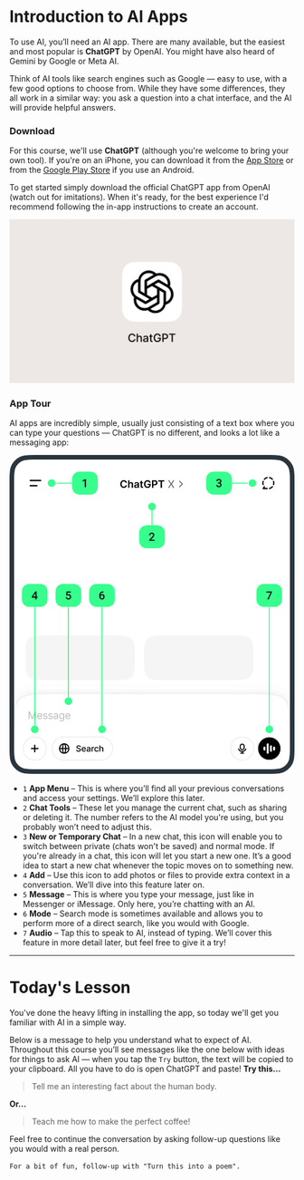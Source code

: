 # Introduction to AI Apps
To use AI, you’ll need an AI app. There are many available, but the easiest and most popular is **ChatGPT** by OpenAI. You might have also heard of Gemini by Google or Meta AI.

Think of AI tools like search engines such as Google — easy to use, with a few good options to choose from. While they have some differences, they all work in a similar way: you ask a question into a chat interface, and the AI will provide helpful answers.

### Download
For this course, we'll use **ChatGPT** (although you're welcome to bring your own tool). If you're on an iPhone, you can download it from the [App Store](https://apps.apple.com/us/app/chatgpt/id6448311069) or from the [Google Play Store](https://play.google.com/store/apps/details?id=com.openai.chatgpt) if you use an Android.

To get started simply download the official ChatGPT app from OpenAI (watch out for imitations). When it's ready, for the best experience I'd recommend following the in-app instructions to create an account.

<picture>
  <source srcset="./assets/images/icon-dark.png" media="(prefers-color-scheme:dark)">
  <img src="./assets/images/icon.png">
</picture>

### App Tour
AI apps are incredibly simple, usually just consisting of a text box where you can type your questions &mdash; ChatGPT is no different, and looks a lot like a messaging app:

<picture>
  <source srcset="./assets/images/app-tour-dark.png" media="(prefers-color-scheme:dark)">
  <img src="./assets/images/app-tour.png">
</picture>

- `1` **App Menu** – This is where you’ll find all your previous conversations and access your settings. We’ll explore this later.
- `2` **Chat Tools** – These let you manage the current chat, such as sharing or deleting it. The number refers to the AI model you're using, but you probably won’t need to adjust this.
- `3` **New or Temporary Chat** – In a new chat, this icon will enable you to switch between private (chats won't be saved) and normal mode. If you're already in a chat, this icon will let you start a new one. It’s a good idea to start a new chat whenever the topic moves on to something new.
- `4` **Add** – Use this icon to add photos or files to provide extra context in a conversation. We’ll dive into this feature later on.
- `5` **Message** – This is where you type your message, just like in Messenger or iMessage. Only here, you’re chatting with an AI.
- `6` **Mode** – Search mode is sometimes available and allows you to perform more of a direct search, like you would with Google.  
- `7` **Audio** – Tap this to speak to AI, instead of typing. We’ll cover this feature in more detail later, but feel free to give it a try!

***

# Today's Lesson
You've done the heavy lifting in installing the app, so today we'll get you familiar with AI in a simple way.

Below is a message to help you understand what to expect of AI. Throughout this course you’ll see messages like the one below with ideas for things to ask AI — when you tap the `Try` button, the text will be copied to your clipboard. All you have to do is open ChatGPT and paste! **Try this...**

> Tell me an interesting fact about the human body.

**Or...**

> Teach me how to make the perfect coffee!

Feel free to continue the conversation by asking follow-up questions like you would with a real person.

```
For a bit of fun, follow-up with "Turn this into a poem".
```

<!-- Read time: 2 mins -->